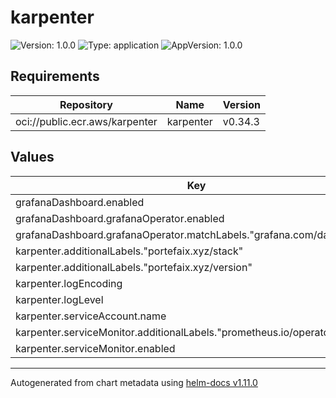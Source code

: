# karpenter

![Version: 1.0.0](https://img.shields.io/badge/Version-1.0.0-informational?style=flat-square) ![Type: application](https://img.shields.io/badge/Type-application-informational?style=flat-square) ![AppVersion: 1.0.0](https://img.shields.io/badge/AppVersion-1.0.0-informational?style=flat-square)

## Requirements

| Repository | Name | Version |
|------------|------|---------|
| oci://public.ecr.aws/karpenter | karpenter | v0.34.3 |

## Values

| Key | Type | Default | Description |
|-----|------|---------|-------------|
| grafanaDashboard.enabled | bool | `true` |  |
| grafanaDashboard.grafanaOperator.enabled | bool | `true` |  |
| grafanaDashboard.grafanaOperator.matchLabels."grafana.com/dashboards" | string | `"portefaix"` |  |
| karpenter.additionalLabels."portefaix.xyz/stack" | string | `"core"` |  |
| karpenter.additionalLabels."portefaix.xyz/version" | string | `"v0.54.0"` |  |
| karpenter.logEncoding | string | `"json"` |  |
| karpenter.logLevel | string | `"debug"` |  |
| karpenter.serviceAccount.name | string | `"karpenter"` |  |
| karpenter.serviceMonitor.additionalLabels."prometheus.io/operator" | string | `"portefaix"` |  |
| karpenter.serviceMonitor.enabled | bool | `true` |  |

----------------------------------------------
Autogenerated from chart metadata using [helm-docs v1.11.0](https://github.com/norwoodj/helm-docs/releases/v1.11.0)
